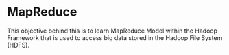 # MapReduce
This objective behind this is to learn MapReduce Model within the Hadoop Framework that is used to access big data stored in the Hadoop File System (HDFS).
